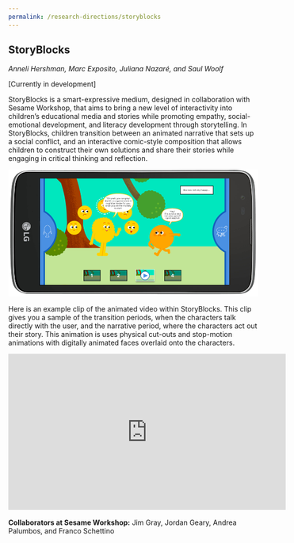 ```yaml
---
permalink: /research-directions/storyblocks
---
```


## StoryBlocks
*Anneli Hershman, Marc Exposito, Juliana Nazaré, and Saul Woolf*

[Currently in development]

StoryBlocks is a smart-expressive medium, designed in collaboration with Sesame Workshop, that aims to bring a new level of interactivity into children’s educational media and stories while promoting empathy, social-emotional development, and literacy development through storytelling. In StoryBlocks, children transition between an animated narrative that sets up a social conflict, and an interactive comic-style composition that allows children to construct their own solutions and share their stories while engaging in critical thinking and reflection. 

![StoryBlocks App](/images/projects/storyblocks/storyblocks.png)

Here is an example clip of the animated video within StoryBlocks. This clip gives you a sample of the transition periods, when the characters talk directly with the user, and the narrative period, where the characters act out their story. This animation is uses physical cut-outs and stop-motion animations with digitally animated faces overlaid onto the characters.​

<iframe width="560" height="315" src="https://www.youtube.com/embed/dkDadK2ctA0" frameborder="0" allowfullscreen></iframe>

__Collaborators at Sesame Workshop:__ Jim Gray, Jordan Geary, Andrea Palumbos, and Franco Schettino
